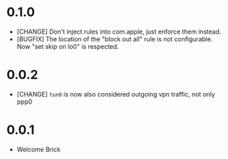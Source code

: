 # 0.1.0

* [CHANGE] Don't inject rules into com.apple, just enforce them instead.
* [BUGFIX] The location of the "block out all" rule is not configurable. Now "set skip on lo0" is respected.

# 0.0.2

* [CHANGE] `tun0` is now also considered outgoing vpn traffic, not only ppp0

# 0.0.1

* Welcome Brick
